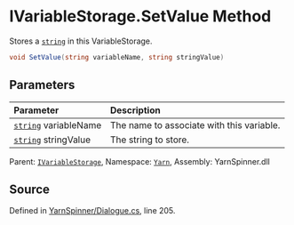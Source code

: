 # IVariableStorage.SetValue Method

Stores a [`string`](https://docs.microsoft.com/dotnet/api/System.String) in this VariableStorage.


```csharp
void SetValue(string variableName, string stringValue)
```

## Parameters
|Parameter|Description|
|:---|:---|
|[`string`](https://docs.microsoft.com/dotnet/api/System.String) variableName|The name to associate with this variable.|
|[`string`](https://docs.microsoft.com/dotnet/api/System.String) stringValue|The string to store.|


<div class="class-metadata">

Parent: [`IVariableStorage`](/api/csharp/yarn/ivariablestorage.md), Namespace: [`Yarn`](/api/csharp/yarn/README.md), Assembly: YarnSpinner.dll
</div>

## Source
Defined in [YarnSpinner/Dialogue.cs](https://github.com/YarnSpinnerTool/YarnSpinner//blob/develop/YarnSpinner/Dialogue.cs#L205), line 205.
